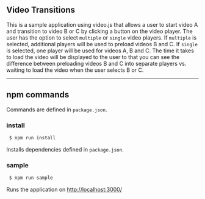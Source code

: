 Video Transitions
---

This is a sample application using video.js that allows a user to start video A and transition to video B or C by clicking a button on
the video player.  The user has the option to select `multiple` or `single` video players.  If `multiple` is selected, additional players 
will be used to preload videos B and C.  If `single` is selected, one player will be used for videos A, B and C.  The time it takes to load
the video will be displayed to the user to that you can see the difference between preloading videos B and C into separate players vs. waiting
to load the video when the user selects B or C.

---

## npm commands

Commands are defined in `package.json`.

### install

```bash
 $ npm run install
```

Installs dependencies defined in `package.json`.

### sample

```bash
 $ npm run sample
```

Runs the application on [http://localhost:3000/](http://localhost:3000/)
